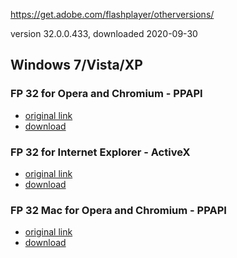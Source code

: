 https://get.adobe.com/flashplayer/otherversions/

version 32.0.0.433, downloaded 2020-09-30

## Windows 7/Vista/XP

### FP 32 for Opera and Chromium - PPAPI

- [original link]()
- [download]()

### FP 32 for Internet Explorer - ActiveX

- [original link](https://get.adobe.com/flashplayer/download/?installer=FP_32_for_Internet_Explorer_-_ActiveX&os=Windows%207&browser_type=MSIE&browser_dist=OEM&dualoffer=true&mdualoffer=false&chromedefault=false&stype=7706&d=Google_Toolbar_3.0&d=Google_Chrome_6.0.0.0_IE_Browser)
- [download](https://github.com/7468696e6b/adobeflash-archive/blob/master/windows7_vista_xp/flashplayer32ax_ra_install.exe?raw=true)

### FP 32 Mac for Opera and Chromium - PPAPI

 - [original link]()
 - [download]()
 
 
